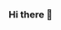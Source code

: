 ### Hi there 👋

<!--
**dcgallo15/dcgallo15** is a ✨ _special_ ✨ repository because its `README.md` (this file) appears on your GitHub profile.
!>
